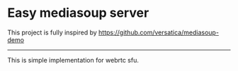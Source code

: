 # Easy mediasoup server
This project is fully inspired by https://github.com/versatica/mediasoup-demo

------

This is simple implementation for webrtc sfu.

